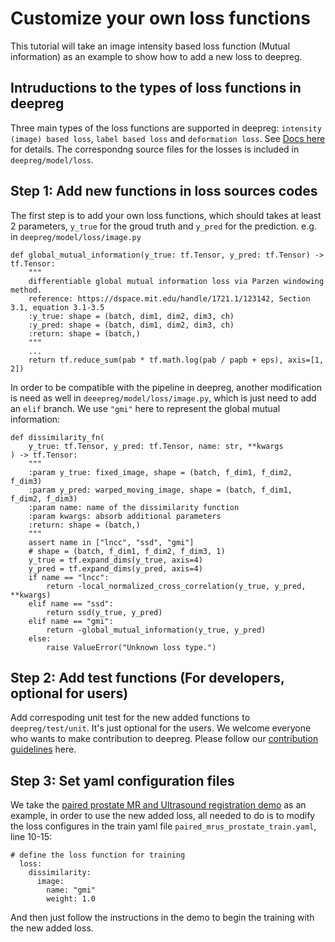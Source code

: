 # Customize your own loss functions

This tutorial will take an image intensity based loss function (Mutual information) as
an example to show how to add a new loss to deepreg.

## Intruductions to the types of loss functions in deepreg

Three main types of the loss functions are supported in deepreg:
`intensity (image) based loss`, `label based loss` and `deformation loss`. See
[Docs here](https://deepregnet.github.io/DeepReg/#/tutorial_registration?id=loss) for
details. The correspondng source files for the losses is included in
`deepreg/model/loss`.

## Step 1: Add new functions in loss sources codes

The first step is to add your own loss functions, which should takes at least 2
parameters, `y_true` for the groud truth and `y_pred` for the prediction. e.g. in
`deepreg/model/loss/image.py`

```
def global_mutual_information(y_true: tf.Tensor, y_pred: tf.Tensor) -> tf.Tensor:
    """
    differentiable global mutual information loss via Parzen windowing method.
    reference: https://dspace.mit.edu/handle/1721.1/123142, Section 3.1, equation 3.1-3.5
    :y_true: shape = (batch, dim1, dim2, dim3, ch)
    :y_pred: shape = (batch, dim1, dim2, dim3, ch)
    :return: shape = (batch,)
    """
    ...
    return tf.reduce_sum(pab * tf.math.log(pab / papb + eps), axis=[1, 2])
```

In order to be compatible with the pipeline in deepreg, another modification is need as
well in `deeepreg/model/loss/image.py`, which is just need to add an `elif` branch. We
use `"gmi"` here to represent the global mutual information:

```
def dissimilarity_fn(
    y_true: tf.Tensor, y_pred: tf.Tensor, name: str, **kwargs
) -> tf.Tensor:
    """
    :param y_true: fixed_image, shape = (batch, f_dim1, f_dim2, f_dim3)
    :param y_pred: warped_moving_image, shape = (batch, f_dim1, f_dim2, f_dim3)
    :param name: name of the dissimilarity function
    :param kwargs: absorb additional parameters
    :return: shape = (batch,)
    """
    assert name in ["lncc", "ssd", "gmi"]
    # shape = (batch, f_dim1, f_dim2, f_dim3, 1)
    y_true = tf.expand_dims(y_true, axis=4)
    y_pred = tf.expand_dims(y_pred, axis=4)
    if name == "lncc":
        return -local_normalized_cross_correlation(y_true, y_pred, **kwargs)
    elif name == "ssd":
        return ssd(y_true, y_pred)
    elif name == "gmi":
        return -global_mutual_information(y_true, y_pred)
    else:
        raise ValueError("Unknown loss type.")
```

## Step 2: Add test functions (For developers, optional for users)

Add correspoding unit test for the new added functions to `deepreg/test/unit`. It's just
optional for the users. We welcome everyone who wants to make contribution to deepreg.
Please follow our
[contribution guidelines](https://deepregnet.github.io/DeepReg/#/CONTRIBUTING) here.

## Step 3: Set yaml configuration files

We take the
[paired prostate MR and Ultrasound registration demo](https://github.com/DeepRegNet/DeepReg/tree/20-mutual-information/demos/paired_mrus_prostate)
as an example, in order to use the new added loss, all needed to do is to modify the
loss configures in the train yaml file `paired_mrus_prostate_train.yaml`, line 10-15:

```
# define the loss function for training
  loss:
    dissimilarity:
      image:
        name: "gmi"
        weight: 1.0
```

And then just follow the instructions in the demo to begin the training with the new
added loss.
